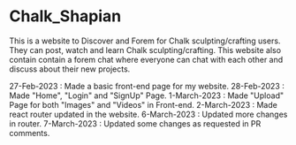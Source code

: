 # Chalk_Shapian
This is a website to Discover and Forem for Chalk sculpting/crafting users. They can post, watch and learn Chalk sculpting/crafting. This website also contain contain a forem chat where everyone can chat with each other and discuss about their new projects.

27-Feb-2023 : Made a basic front-end page for my website.
28-Feb-2023 : Made "Home", "Login" and "SignUp" Page.
1-March-2023 : Made "Upload" Page for both "Images" and "Videos" in Front-end.
2-March-2023 : Made react router updated in the website.
6-March-2023 : Updated more changes in router.
7-March-2023 : Updated some changes as requested in PR comments.